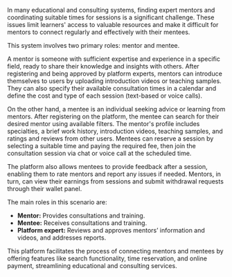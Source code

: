 In many educational and consulting systems, finding expert mentors and coordinating suitable times for sessions is a significant challenge. These issues limit learners' access to valuable resources and make it difficult for mentors to connect regularly and effectively with their mentees.  

This system involves two primary roles: mentor and mentee.  

A mentor is someone with sufficient expertise and experience in a specific field, ready to share their knowledge and insights with others. After registering and being approved by platform experts, mentors can introduce themselves to users by uploading introduction videos or teaching samples. They can also specify their available consultation times in a calendar and define the cost and type of each session (text-based or voice calls).  

On the other hand, a mentee is an individual seeking advice or learning from mentors. After registering on the platform, the mentee can search for their desired mentor using available filters. The mentor's profile includes specialties, a brief work history, introduction videos, teaching samples, and ratings and reviews from other users. Mentees can reserve a session by selecting a suitable time and paying the required fee, then join the consultation session via chat or voice call at the scheduled time.  

The platform also allows mentees to provide feedback after a session, enabling them to rate mentors and report any issues if needed. Mentors, in turn, can view their earnings from sessions and submit withdrawal requests through their wallet panel.  

The main roles in this scenario are:  
- **Mentor:** Provides consultations and training.  
- **Mentee:** Receives consultations and training.  
- **Platform expert:** Reviews and approves mentors’ information and videos, and addresses reports.  

This platform facilitates the process of connecting mentors and mentees by offering features like search functionality, time reservation, and online payment, streamlining educational and consulting services.
